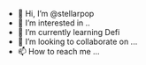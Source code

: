 - 👋 Hi, I’m @stellarpop
- 👀 I’m interested in ..
- 🌱 I’m currently learning Defi
- 💞️ I’m looking to collaborate on ...
- 📫 How to reach me ...

<!---
stellarpop/stellarpop is a ✨ special ✨ repository because its `README.md` (this file) appears on your GitHub profil
--->
